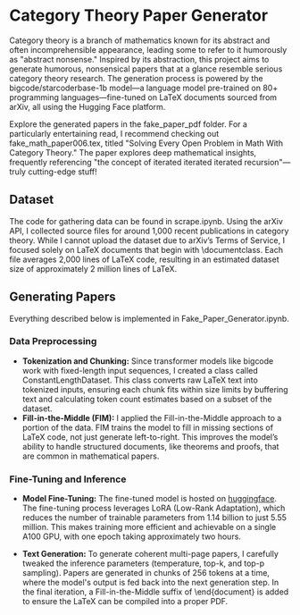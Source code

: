 # Category Theory Paper Generator

Category theory is a branch of mathematics known for its abstract and often incomprehensible appearance, leading some to refer to it humorously as "abstract nonsense." Inspired by its abstraction, this project aims to generate humorous, nonsensical papers that at a glance resemble serious category theory research. The generation process is powered by the bigcode/starcoderbase-1b model—a language model pre-trained on 80+ programming languages—fine-tuned on LaTeX documents sourced from arXiv, all using the Hugging Face platform.

Explore the generated papers in the fake_paper_pdf folder. For a particularly entertaining read, I recommend checking out fake_math_paper006.tex, titled "Solving Every Open Problem in Math With Category Theory." The paper explores deep mathematical insights, frequently referencing "the concept of iterated iterated iterated recursion"—truly cutting-edge stuff!

## Dataset

The code for gathering data can be found in scrape.ipynb. Using the arXiv API, I collected source files for around 1,000 recent publications in category theory. While I cannot upload the dataset due to arXiv’s Terms of Service, I focused solely on LaTeX documents that begin with \documentclass. Each file averages 2,000 lines of LaTeX code, resulting in an estimated dataset size of approximately 2 million lines of LaTeX.

## Generating Papers

Everything described below is implemented in Fake_Paper_Generator.ipynb. 

### Data Preprocessing

- **Tokenization and Chunking:** Since transformer models like bigcode work with fixed-length input sequences, I created a class called ConstantLengthDataset. This class converts raw LaTeX text into tokenized inputs, ensuring each chunk fits within size limits by buffering text and calculating token count estimates based on a subset of the dataset.
- **Fill-in-the-Middle (FIM):** I applied the Fill-in-the-Middle approach to a portion of the data. FIM trains the model to fill in missing sections of LaTeX code, not just generate left-to-right. This improves the model’s ability to handle structured documents, like theorems and proofs, that are common in mathematical papers.

### Fine-Tuning and Inference

- **Model Fine-Tuning:** The fine-tuned model is hosted on [huggingface](https://huggingface.co/Maxva/mathpaper/blob/main/README.md). The fine-tuning process leverages LoRA (Low-Rank Adaptation), which reduces the number of trainable parameters from 1.14 billion to just 5.55 million. This makes training more efficient and achievable on a single A100 GPU, with one epoch taking approximately two hours.

- **Text Generation:** To generate coherent multi-page papers, I carefully tweaked the inference parameters (temperature, top-k, and top-p sampling). Papers are generated in chunks of 256 tokens at a time, where the model's output is fed back into the next generation step. In the final iteration, a Fill-in-the-Middle suffix of \end{document} is added to ensure the LaTeX can be compiled into a proper PDF.
